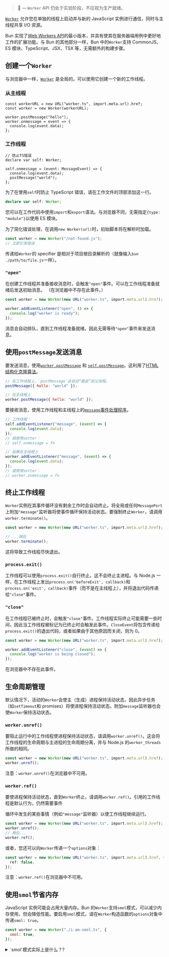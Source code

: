 > **🚧** — `Worker` API 仍处于实验阶段，不应视为生产就绪。

[`Worker`](https://developer.mozilla.org/en-US/docs/Web/API/Worker) 允许您在单独的线程上启动并与新的 JavaScript 实例进行通信，同时与主线程共享 I/O 资源。

Bun 实现了[Web Workers API](https://developer.mozilla.org/en-US/docs/Web/API/Web_Workers_API)的最小版本，并具有使其在服务器端用例中更好地工作的扩展功能。与 Bun 的其他部分一样，Bun 中的`Worker`支持 CommonJS、ES 模块、TypeScript、JSX、TSX 等，无需额外的构建步骤。

## 创建一个`Worker`

与浏览器中一样，[`Worker`](https://developer.mozilla.org/en-US/docs/Web/API/Worker) 是全局的。可以使用它创建一个新的工作线程。

### 从主线程

```js#Main_thread
const workerURL = new URL("worker.ts", import.meta.url).href;
const worker = new Worker(workerURL);

worker.postMessage("hello");
worker.onmessage = event => {
  console.log(event.data);
};
```

### 工作线程

```ts#worker.ts_(Worker_thread)
// 防止TS错误
declare var self: Worker;

self.onmessage = (event: MessageEvent) => {
  console.log(event.data);
  postMessage("world");
};
```

为了在使用`self`时防止 TypeScript 错误，请在工作文件的顶部添加这一行。

```ts
declare var self: Worker;
```

您可以在工作代码中使用`import`和`export`语法。与浏览器不同，无需指定`{type: "module"}`以使用 ES 模块。

为了简化错误处理，在调用`new Worker(url)`时，初始脚本将在解析时加载。

```js
const worker = new Worker("/not-found.js");
// 立即引发错误
```

传递给`Worker`的 specifier 是相对于项目根目录解析的（就像输入`bun ./path/to/file.js`一样）。

### `"open"`

在创建工作线程并准备接收消息时，会触发`"open"`事件。可以在工作线程准备就绪后发送初始消息。 （在浏览器中不存在此事件。）

```ts
const worker = new Worker(new URL("worker.ts", import.meta.url).href);

worker.addEventListener("open", () => {
  console.log("worker is ready");
});
```

消息会自动排队，直到工作线程准备就绪，因此无需等待`"open"`事件来发送消息。

## 使用`postMessage`发送消息

要发送消息，使用[`worker.postMessage`](https://developer.mozilla.org/en-US/docs/Web/API/Worker/postMessage) 和 [`self.postMessage`](https://developer.mozilla.org/en-US/docs/Web/API/Window/postMessage)。这利用了[HTML 结构化克隆算法](https://developer.mozilla.org/en-US/docs/Web/API/Web_Workers_API/Structured_clone_algorithm)。

```js
// 在工作线程上，`postMessage`会自动“路由”到父线程。
postMessage({ hello: "world" });

// 在主线程上
worker.postMessage({ hello: "world" });
```

要接收消息，使用工作线程和主线程上的[`message`事件处理程序](https://developer.mozilla.org/en-US/docs/Web/API/Worker/message_event)。

```js
// 工作线程：
self.addEventListener("message", (event) => {
  console.log(event.data);
});
// 或使用setter：
// self.onmessage = fn

// 如果在主线程上
worker.addEventListener("message", (event) => {
  console.log(event.data);
});
// 或使用setter：
// worker.onmessage = fn
```

## 终止工作线程

`Worker`实例在其事件循环没有剩余工作时会自动终止。将全局或任何`MessagePort`上附加`"message"`监听器将使事件循环保持活动状态。要强制终止`Worker`，请调用`worker.terminate()`。

```ts
const worker = new Worker(new URL("worker.ts", import.meta.url).href);

// ...稍后
worker.terminate();
```

这将导致工作线程尽快退出。

### `process.exit()`

工作线程可以使用`process.exit()`自行终止。这不会终止主进程。与 Node.js 一样，在工作线程上发出`process.on('beforeExit', callback)`和`process.on('exit', callback)`事件（而不是在主线程上），并将退出代码传递给`"close"`事件。

### `"close"`

在工作线程已被终止时，会触发`"close"`事件。工作线程实际终止可能需要一些时间，因此当工作线程被标记为已终止时会触发此事件。`CloseEvent`将包含传递给`process.exit()`的退出代码，或者如果由于其他原因而关闭，则为 0。

```ts
const worker = new Worker(new URL("worker.ts", import.meta.url).href);

worker.addEventListener("close", (event) => {
  console.log("worker is being closed");
});
```

在浏览器中不存在此事件。

## 生命周期管理

默认情况下，活动的`Worker`会使主（生成）进程保持活动状态，因此异步任务（如`setTimeout`和 promises）将使进程保持活动状态。附加`message`监听器也会使`Worker`保持活动状态。

### `worker.unref()`

要阻止运行中的工作线程使进程保持活动状态，请调用`worker.unref()`。这会将工作线程的生命周期与主进程的生命周期分离，并与 Node.js 的`worker_threads`所做的相同。

```ts
const worker = new Worker(new URL("worker.ts", import.meta.url).href);
worker.unref();
```

注意：`worker.unref()`在浏览器中不可用。

### `worker.ref()`

要使进程保持活动状态，直到`Worker`终止，请调用`worker.ref()`。引用的工作线程是默认行为，仍然需要事件

循环中发生的某些事情（例如`"message"`监听器）以使工作线程继续运行。

```ts
const worker = new Worker(new URL("worker.ts", import.meta.url).href);
worker.unref();
// 稍后...
worker.ref();
```

或者，您还可以向`Worker`传递一个`options`对象：

```ts
const worker = new Worker(new URL("worker.ts", import.meta.url).href, {
  ref: false,
});
```

注意：`worker.ref()`在浏览器中不可用。

## 使用`smol`节省内存

JavaScript 实例可能会占用大量内存。Bun 的`Worker`支持`smol`模式，可以减少内存使用，但会降低性能。要启用`smol`模式，请在`Worker`构造函数的`options`对象中传递`smol: true`。

```js
const worker = new Worker("./i-am-smol.ts", {
  smol: true,
});
```

<details>
<summary>`smol`模式实际上是什么？?</summary>
设置`smol: true`会将`JSC::HeapSize`设置为`Small`，而不是默认的`Large`。
</details>
